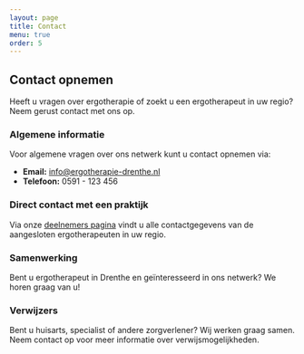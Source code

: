 ```yaml
---
layout: page
title: Contact
menu: true
order: 5
---
```

## Contact opnemen

Heeft u vragen over ergotherapie of zoekt u een ergotherapeut in uw regio? Neem gerust contact met ons op.

### Algemene informatie

Voor algemene vragen over ons netwerk kunt u contact opnemen via:

- **Email:** info@ergotherapie-drenthe.nl
- **Telefoon:** 0591 - 123 456

### Direct contact met een praktijk

Via onze [deelnemers pagina](/deelnemers/) vindt u alle contactgegevens van de aangesloten ergotherapeuten in uw regio.

### Samenwerking

Bent u ergotherapeut in Drenthe en geïnteresseerd in ons netwerk? We horen graag van u!

### Verwijzers

Bent u huisarts, specialist of andere zorgverlener? Wij werken graag samen. Neem contact op voor meer informatie over verwijsmogelijkheden.